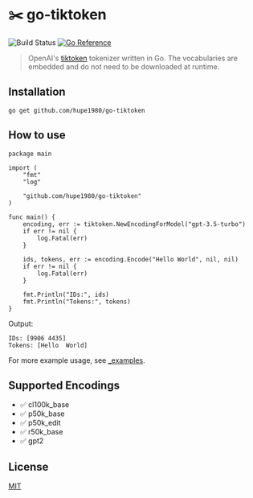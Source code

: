 # ✂️ go-tiktoken
![Build Status](https://github.com/hupe1980/go-tiktoken/workflows/build/badge.svg) 
[![Go Reference](https://pkg.go.dev/badge/github.com/hupe1980/go-tiktoken.svg)](https://pkg.go.dev/github.com/hupe1980/go-tiktoken)
> OpenAI's [tiktoken](https://github.com/openai/tiktoken) tokenizer written in Go. The vocabularies are embedded and do not need to be downloaded at runtime.

## Installation
```
go get github.com/hupe1980/go-tiktoken
```

## How to use
```golang
package main

import (
	"fmt"
	"log"

	"github.com/hupe1980/go-tiktoken"
)

func main() {
	encoding, err := tiktoken.NewEncodingForModel("gpt-3.5-turbo")
	if err != nil {
		log.Fatal(err)
	}

	ids, tokens, err := encoding.Encode("Hello World", nil, nil)
	if err != nil {
		log.Fatal(err)
	}

	fmt.Println("IDs:", ids)
	fmt.Println("Tokens:", tokens)
}
```
Output:
```text
IDs: [9906 4435]
Tokens: [Hello  World]
```

For more example usage, see [_examples](./_examples).

## Supported Encodings
- ✅ cl100k_base
- ✅ p50k_base
- ✅ p50k_edit
- ✅ r50k_base
- ✅ gpt2 

## License
[MIT](LICENCE)